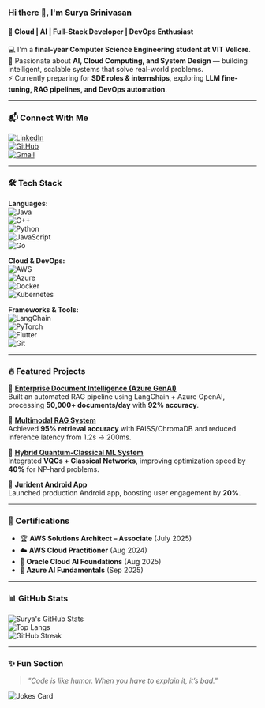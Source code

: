 ### Hi there 👋, I'm Surya Srinivasan  
#### 🚀 Cloud | AI | Full-Stack Developer | DevOps Enthusiast  

💻 I'm a **final-year Computer Science Engineering student at VIT Vellore**.  
🌱 Passionate about **AI, Cloud Computing, and System Design** — building intelligent, scalable systems that solve real-world problems.  
⚡ Currently preparing for **SDE roles & internships**, exploring **LLM fine-tuning, RAG pipelines, and DevOps automation**.  

---

### 📬 Connect With Me  
[![LinkedIn](https://img.shields.io/badge/LinkedIn-0077B5?style=for-the-badge&logo=linkedin&logoColor=white)](https://www.linkedin.com/in/surya-srinivasan-441728274/)  
[![GitHub](https://img.shields.io/badge/GitHub-181717?style=for-the-badge&logo=github&logoColor=white)](https://github.com/SURYAS1306)  
[![Gmail](https://img.shields.io/badge/Gmail-D14836?style=for-the-badge&logo=gmail&logoColor=white)](mailto:suryasrinivasan1306@gmail.com)

---

### 🛠️ Tech Stack  

**Languages:**  
![Java](https://img.shields.io/badge/Java-ED8B00?style=for-the-badge&logo=openjdk&logoColor=white)  
![C++](https://img.shields.io/badge/C++-00599C?style=for-the-badge&logo=cplusplus&logoColor=white)  
![Python](https://img.shields.io/badge/Python-3776AB?style=for-the-badge&logo=python&logoColor=white)  
![JavaScript](https://img.shields.io/badge/JavaScript-F7DF1E?style=for-the-badge&logo=javascript&logoColor=black)  
![Go](https://img.shields.io/badge/Go-00ADD8?style=for-the-badge&logo=go&logoColor=white)

**Cloud & DevOps:**  
![AWS](https://img.shields.io/badge/AWS-FF9900?style=for-the-badge&logo=amazonaws&logoColor=white)  
![Azure](https://img.shields.io/badge/Azure-0078D4?style=for-the-badge&logo=microsoftazure&logoColor=white)  
![Docker](https://img.shields.io/badge/Docker-2496ED?style=for-the-badge&logo=docker&logoColor=white)  
![Kubernetes](https://img.shields.io/badge/Kubernetes-326CE5?style=for-the-badge&logo=kubernetes&logoColor=white)

**Frameworks & Tools:**  
![LangChain](https://img.shields.io/badge/LangChain-000000?style=for-the-badge)  
![PyTorch](https://img.shields.io/badge/PyTorch-EE4C2C?style=for-the-badge&logo=pytorch&logoColor=white)  
![Flutter](https://img.shields.io/badge/Flutter-02569B?style=for-the-badge&logo=flutter&logoColor=white)  
![Git](https://img.shields.io/badge/Git-F05032?style=for-the-badge&logo=git&logoColor=white)

---

### 🔥 Featured Projects  

📌 **[Enterprise Document Intelligence (Azure GenAI)](https://github.com/SURYAS1306/Enterprise-Document-Intelligence)**  
Built an automated RAG pipeline using LangChain + Azure OpenAI, processing **50,000+ documents/day** with **92% accuracy**.

📌 **[Multimodal RAG System](https://github.com/SURYAS1306/Multimodal-RAG)**  
Achieved **95% retrieval accuracy** with FAISS/ChromaDB and reduced inference latency from 1.2s → 200ms.

📌 **[Hybrid Quantum-Classical ML System](https://github.com/SURYAS1306/Quantum-ML-System)**  
Integrated **VQCs + Classical Networks**, improving optimization speed by **40%** for NP-hard problems.

📌 **[Jurident Android App](https://github.com/SURYAS1306/Jurident-App)**  
Launched production Android app, boosting user engagement by **20%**.

---

### 🏅 Certifications  

- 🏆 **AWS Solutions Architect – Associate** (July 2025)  
- ☁️ **AWS Cloud Practitioner** (Aug 2024)  
- 🤖 **Oracle Cloud AI Foundations** (Aug 2025)  
- 🔷 **Azure AI Fundamentals** (Sep 2025)  

---

### 📊 GitHub Stats  

![Surya's GitHub Stats](https://github-readme-stats.vercel.app/api?username=SURYAS1306&show_icons=true&theme=radical)  
![Top Langs](https://github-readme-stats.vercel.app/api/top-langs/?username=SURYAS1306&layout=compact&theme=radical)  
![GitHub Streak](https://github-readme-streak-stats.herokuapp.com/?user=SURYAS1306&theme=radical)

---

### ✨ Fun Section  
> _"Code is like humor. When you have to explain it, it’s bad."_  

![Jokes Card](https://readme-jokes.vercel.app/api?theme=radical)

